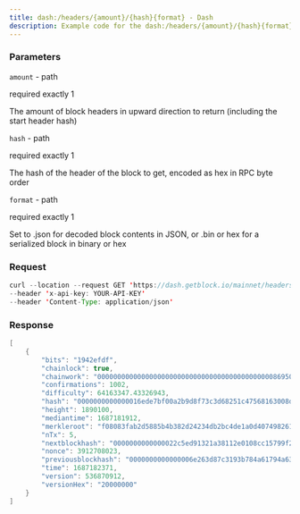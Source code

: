 ```yaml
---
title: dash:/headers/{amount}/{hash}{format} - Dash
description: Example code for the dash:/headers/{amount}/{hash}{format} rest method. Сomplete guide on how to use dash:/headers/{amount}/{hash}{format} rest in GetBlock.io Web3 documentation.
---
```


### Parameters


`amount` - path

required exactly 1

The amount of block headers in upward direction to return (including the
start header hash)

`hash` - path

required exactly 1

The hash of the header of the block to get, encoded as hex in RPC byte
order

`format` - path

required exactly 1

Set to .json for decoded block contents in JSON, or .bin or hex for a
serialized block in binary or hex

### Request

``` java
curl --location --request GET 'https://dash.getblock.io/mainnet/headers/0000000000000016ede7bf00a2b9d8f73c3d68251c47568163008d3bc44ad1a6/0000000000000016ede7bf00a2b9d8f73c3d68251c47568163008d3bc44ad1a6.json' 
--header 'x-api-key: YOUR-API-KEY' 
--header 'Content-Type: application/json'
```

###  Response

``` java
[
    {
        "bits": "1942efdf",
        "chainlock": true,
        "chainwork": "000000000000000000000000000000000000000000008695091d14d6adae42c9",
        "confirmations": 1002,
        "difficulty": 64163347.43326943,
        "hash": "0000000000000016ede7bf00a2b9d8f73c3d68251c47568163008d3bc44ad1a6",
        "height": 1890100,
        "mediantime": 1687181912,
        "merkleroot": "f08083fab2d5885b4b382d24234db2bc4de1a0d407498261e9fa6b8975449d87",
        "nTx": 5,
        "nextblockhash": "0000000000000022c5ed91321a38112e0108cc15799f21476d6636e14e8d7e32",
        "nonce": 3912708023,
        "previousblockhash": "0000000000000006e263d87c3193b784a61794a63720831bdb32acdf6715133d",
        "time": 1687182371,
        "version": 536870912,
        "versionHex": "20000000"
    }
]
```

